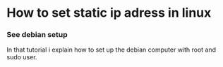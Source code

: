 # How to set static ip adress in linux


### See debian setup

In that tutorial i explain how to set up the debian computer with root and sudo user.